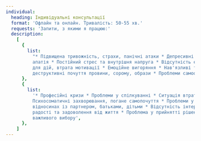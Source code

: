```yaml
---
individual:
  heading: Індивідуальні консультації
  format: 'Офлайн та онлайн. Тривалість: 50-55 хв.'
  requests: 'Запити, з якими я працюю:'
  description:
    [
      {
        list:
          "* Підвищена тривожність, страхи, панічні атаки * Депресивні стани,
          апатія * Постійний стрес та внутрішня напруга * Відсутність енергії
          для дій, втрата мотивації * Емоційне вигоряння * Нав'язливі та
          деструктивні почуття провини, сорому, образи * Проблеми самооцінки",
      },
      {
        list:
          '* Професійні кризи * Проблеми у спілкуванні * Ситуація втрати, горя *
          Психосоматичні захворювання, погане самопочуття * Проблеми у
          відносинах із партнером, батьками, дітьми * Відсутність інтересу,
          радості та задоволення від життя * Проблема у прийнятті рішення,
          важливого вибору',
      },
    ]
---
```

